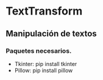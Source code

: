 # TextTransform

## Manipulación de textos

### Paquetes necesarios.


+ Tkinter: pip install tkinter
+ Pillow: pip install pillow
